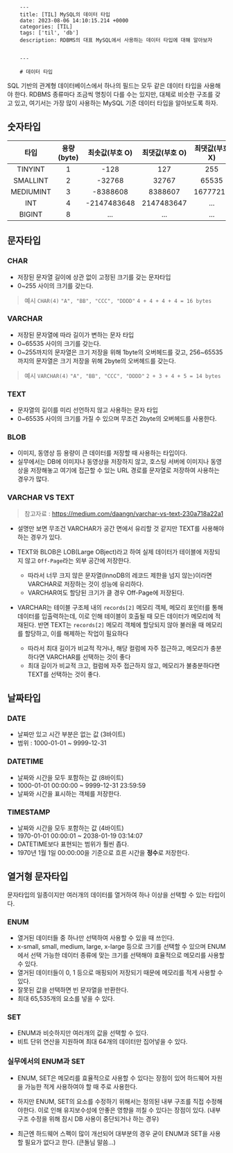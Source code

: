 

        ---
        title: [TIL] MySQL의 데이터 타입
        date: 2023-08-06 14:10:15.214 +0000
        categories: [TIL]
        tags: ['til', 'db']
        description: RDBMS의 대표 MySQL에서 사용하는 데이터 타입에 대해 알아보자
        
        
        ---

        # 데이터 타입

SQL 기반의 관계형 데이터베이스에서 하나의 필드는 모두 같은 데이터 타입을 사용해야 한다.
RDBMS 종류마다 조금씩 명칭이 다를 수는 있지만, 대체로 비슷한 구조를 갖고 있고, 여기서는 가장 많이 사용하는 MySQL 기준 데이터 타입을 알아보도록 하자.

## 숫자타입

|타입|용량(byte)|최솟값(부호 O)|최댓값(부호 O)|최댓값(부호X)|
|:---:|:---:|:---:|:---:|:---:|
|TINYINT|1|-128|127|255|
|SMALLINT|2|-32768|32767|65535|
|MEDIUMINT|3|-8388608|8388607|16777215|
|INT|4|-2147483648|2147483647|...|
|BIGINT|8|...|...|...|

## 문자타입

### CHAR 
- 저장된 문자열 길이에 상관 없이 고정된 크기를 갖는 문자타입 
- 0~255 사이의 크기를 갖는다.

> 예시
>`CHAR(4)`
`"A", "BB", "CCC", "DDDD"`
`4 + 4 + 4 + 4 = 16 bytes`

### VARCHAR 
- 저장된 문자열에 따라 길이가 변하는 문자 타입
- 0~65535 사이의 크기를 갖는다.
- 0~255까지의 문자열은 크기 저장을 위해 1byte의 오버헤드를 갖고, 256~65535까지의 문자열은 크기 저장을 위해 2byte의 오버헤드를 갖는다.

> 예시
> `VARCHAR(4)`
`"A", "BB", "CCC", "DDDD"`
`2 + 3 + 4 + 5 = 14 bytes`

### TEXT
- 문자열의 길이를 미리 선언하지 않고 사용하는 문자 타입
- 0~65535 사이의 크기를 가질 수 있으며 무조건 2byte의 오버헤드를 사용한다.

### BLOB

- 이미지, 동영상 등 용량이 큰 데이터를 저장할 때 사용하는 타입이다.
- 실무에서는 DB에 이미지나 동영상을 저장하지 않고, 호스팅 서버에 이미지나 동영상을 저장해놓고 여기에 접근할 수 있는 URL 경로를 문자열로 저장하여 사용하는 경우가 많다.

### VARCHAR VS TEXT

> 참고자료 : https://medium.com/daangn/varchar-vs-text-230a718a22a1

- 설명만 보면 무조건 VARCHAR가 공간 면에서 유리할 것 같지만 TEXT를 사용해야하는 경우가 있다.


- TEXT와 BLOB은 LOB(Large OBject)라고 하여 실제 데이터가 테이블에 저장되지 않고 `Off-Page`라는 외부 공간에 저장한다.
  - 따라서 너무 크지 않은 문자열(InnoDB의 레코드 제한을 넘지 않는)이라면 VARCHAR로 저장하는 것이 성능에 유리하다.
  - VARCHAR여도 할당된 크기가 클 경우 Off-Page에 저장된다.


- VARCHAR는 테이블 구조체 내의 `records[2]` 메모리 객체, 메모리 포인터를 통해 데이터를 입출력하는데, 이로 인해 테이블이 호출될 때 모든 데이터가 메모리에 적재된다. 
반면 TEXT는 `records[2]` 메모리 객체에 할당되지 않아 불러올 때 메모리를 할당하고, 이를 해제하는 작업이 필요하다
  - 따라서 최대 길이가 비교적 작거나, 해당 컬럼에 자주 접근하고, 메모리가 충분하다면 VARCHAR를 선택하는 것이 좋다
  - 최대 길이가 비교적 크고, 컬럼에 자주 접근하지 않고, 메모리가 불충분하다면 TEXT를 선택하는 것이 좋다.


## 날짜타입

### DATE 
- 날짜만 있고 시간 부분은 없는 값 (3바이트)
- 범위 : 1000-01-01 ~ 9999-12-31

### DATETIME
- 날짜와 시간을 모두 포함하는 값 (8바이트)
- 1000-01-01 00:00:00 ~ 9999-12-31 23:59:59
- 날짜와 시간을 표시하는 객체를 저장한다.

### TIMESTAMP 
- 날짜와 시간을 모두 포함하는 값 (4바이트)
- 1970-01-01 00:00:01 ~ 2038-01-19 03:14:07
- DATETIME보다 표현되는 범위가 훨씬 좁다.
- 1970년 1월 1일 00:00:00을 기준으로 흐른 시간을 **정수**로 저장한다.

## 열거형 문자타입

문자타입의 일종이지만 여러개의 데이터를 열거하여 하나 이상을 선택할 수 있는 타입이다.

### ENUM

- 열거된 데이터들 중 하나만 선택하여 사용할 수 있을 때 쓰인다.
- x-small, small, medium, large, x-large 등으로 크기를 선택할 수 있으며 ENUM에서 선택 가능한 데이터 종류에 맞는 크기를 선택해야 효율적으로 메모리를 사용할 수 있다.
- 열거된 데이터들이 0, 1 등으로 매핑되어 저장되기 때문에 메모리를 적게 사용할 수 있다.
- 잘못된 값을 선택하면 빈 문자열을 반환한다.
- 최대 65,535개의 요소를 넣을 수 있다.

### SET

- ENUM과 비슷하지만 여러개의 값을 선택할 수 있다.
- 비트 단위 연산을 지원하며 최대 64개의 데이터만 집어넣을 수 있다.

### 실무에서의 ENUM과 SET

- ENUM, SET은 메모리를 효율적으로 사용할 수 있다는 장점이 있어 하드웨어 자원을 가능한 적게 사용하여야 할 때 주로 사용한다.

- 하지만 ENUM, SET의 요소를 수정하기 위해서는 정의된 내부 구조를 직접 수정해야한다. 이로 인해 유지보수성에 안좋은 영향을 끼칠 수 있다는 장점이 있다. (내부 구조 수정을 위해 잠시 DB 사용이 중단되거나 하는 경우)

- 최근엔 하드웨어 스펙이 많이 개선되어 대부분의 경우 굳이 ENUM과 SET을 사용할 필요가 없다고 한다. (큰돌님 말씀...)



        
